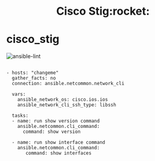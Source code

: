 

<h1 align="center">
  Cisco Stig:rocket:
</h1>


# cisco_stig

![ansible-lint](https://github.com/colin-mccarthy/cisco_stig/workflows/ansible-lint/badge.svg)



```

- hosts: "changeme"
  gather_facts: no
  connection: ansible.netcommon.network_cli
  
  vars:
    ansible_network_os: cisco.ios.ios
    ansible_network_cli_ssh_type: libssh
    
  tasks:
  - name: run show version command
    ansible.netcommon.cli_command:
      command: show version

  - name: run show interface command
    ansible.netcommon.cli_command:
       command: show interfaces
       
 ```      
